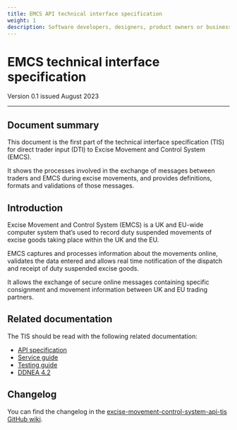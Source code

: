 ```yaml
---
title: EMCS API technical interface specification
weight: 1
description: Software developers, designers, product owners or business analysts. Integrate your software with the EMCS service
---
```


# EMCS technical interface specification

Version 0.1 issued August 2023
***


## Document summary

This document is the first part of the technical interface specification (TIS) for direct trader input (DTI) to Excise Movement and Control System (EMCS).

It shows the processes involved in the exchange of messages between traders and EMCS during excise movements, and provides definitions, formats and validations of those messages.


## Introduction

Excise Movement and Control System (EMCS) is a UK and EU-wide computer system that’s used to record duty suspended movements of excise goods taking place within the UK and the EU.

EMCS captures and processes information about the movements online, validates the data entered and allows real time notification of the dispatch and receipt of duty suspended excise goods.

It allows the exchange of secure online messages containing specific consignment and movement information between UK and EU trading partners.



## Related documentation

The TIS should be read with the following related documentation:

- [API specification](/api-documentation/docs/api/service/excise-movement-control-system-api/1.0/oas/page)
- [Service guide](/guides/emcs-api-service-guide/)
- [Testing guide](/guides/emcs-api-testing-guide/)
- [DDNEA 4.2](https://github.com/hmrc/excise-movement-control-system-api-tis/tree/main/source/documentation/phase-4.2)

## Changelog

You can find the changelog in the [excise-movement-control-system-api-tis GitHub wiki](https://github.com/hmrc/excise-movement-control-system-api-tis/wiki/Excise-Movement-Control-System-API-TIS-changelog).
